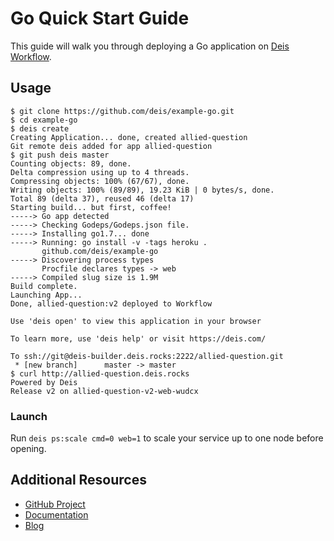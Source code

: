 # Go Quick Start Guide

This guide will walk you through deploying a Go application on [Deis Workflow][].

## Usage

```console
$ git clone https://github.com/deis/example-go.git
$ cd example-go
$ deis create
Creating Application... done, created allied-question
Git remote deis added for app allied-question
$ git push deis master
Counting objects: 89, done.
Delta compression using up to 4 threads.
Compressing objects: 100% (67/67), done.
Writing objects: 100% (89/89), 19.23 KiB | 0 bytes/s, done.
Total 89 (delta 37), reused 46 (delta 17)
Starting build... but first, coffee!
-----> Go app detected
-----> Checking Godeps/Godeps.json file.
-----> Installing go1.7... done
-----> Running: go install -v -tags heroku .
       github.com/deis/example-go
-----> Discovering process types
       Procfile declares types -> web
-----> Compiled slug size is 1.9M
Build complete.
Launching App...
Done, allied-question:v2 deployed to Workflow

Use 'deis open' to view this application in your browser

To learn more, use 'deis help' or visit https://deis.com/

To ssh://git@deis-builder.deis.rocks:2222/allied-question.git
 * [new branch]      master -> master
$ curl http://allied-question.deis.rocks
Powered by Deis
Release v2 on allied-question-v2-web-wudcx
```

### Launch

Run `deis ps:scale cmd=0 web=1` to scale your service up to one node before opening.

## Additional Resources

* [GitHub Project](https://github.com/deis/workflow)
* [Documentation](https://deis.com/docs/workflow/)
* [Blog](https://deis.com/blog/)

[Deis Workflow]: https://github.com/deis/workflow#readme
